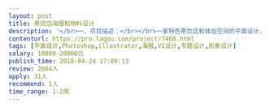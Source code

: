 ```yaml
---                
layout: post       
title: 茶饮店海报和物料设计           
description: '</br>一、项目描述：</br></br>一家特色茶饮店和体验空间的平面设计，包含物料、海报、产品包装的设计，以平面为主。已经有确定的vi规范和品牌风格，在此基础上做延伸设计即可。</br></br>二、人员要求：</br></br>1、有成熟的设计经验</br>2、具有较高的审美格调</br>3、关注市场，了解同类产品</br>4、良好的沟通能力和契约精神</br>'     
contenturl: https://pro.lagou.com/project/7468.html      
tags: [平面设计,Photoshop,illustrator,海报,VI设计,专题设计,形象设计]            
salary: 10000-20000元          
publish_time: 2018-04-24 17:09:13         
review: 2664人                   
apply: 31人                   
recommend: 1人                   
time_range: 1-2周              
---                 
```

